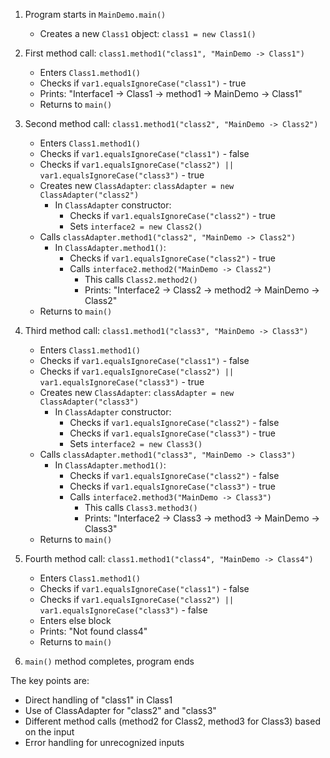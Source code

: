 1. Program starts in `MainDemo.main()`
   - Creates a new `Class1` object: `class1 = new Class1()`

2. First method call: `class1.method1("class1", "MainDemo -> Class1")`
   - Enters `Class1.method1()`
   - Checks if `var1.equalsIgnoreCase("class1")` - true
   - Prints: "Interface1 -> Class1 -> method1 -> MainDemo -> Class1"
   - Returns to `main()`

3. Second method call: `class1.method1("class2", "MainDemo -> Class2")`
   - Enters `Class1.method1()`
   - Checks if `var1.equalsIgnoreCase("class1")` - false
   - Checks if `var1.equalsIgnoreCase("class2") || var1.equalsIgnoreCase("class3")` - true
   - Creates new `ClassAdapter`: `classAdapter = new ClassAdapter("class2")`
     * In `ClassAdapter` constructor:
       - Checks if `var1.equalsIgnoreCase("class2")` - true
       - Sets `interface2 = new Class2()`
   - Calls `classAdapter.method1("class2", "MainDemo -> Class2")`
     * In `ClassAdapter.method1()`:
       - Checks if `var1.equalsIgnoreCase("class2")` - true
       - Calls `interface2.method2("MainDemo -> Class2")`
         * This calls `Class2.method2()`
         * Prints: "Interface2 -> Class2 -> method2 -> MainDemo -> Class2"
   - Returns to `main()`

4. Third method call: `class1.method1("class3", "MainDemo -> Class3")`
   - Enters `Class1.method1()`
   - Checks if `var1.equalsIgnoreCase("class1")` - false
   - Checks if `var1.equalsIgnoreCase("class2") || var1.equalsIgnoreCase("class3")` - true
   - Creates new `ClassAdapter`: `classAdapter = new ClassAdapter("class3")`
     * In `ClassAdapter` constructor:
       - Checks if `var1.equalsIgnoreCase("class2")` - false
       - Checks if `var1.equalsIgnoreCase("class3")` - true
       - Sets `interface2 = new Class3()`
   - Calls `classAdapter.method1("class3", "MainDemo -> Class3")`
     * In `ClassAdapter.method1()`:
       - Checks if `var1.equalsIgnoreCase("class2")` - false
       - Checks if `var1.equalsIgnoreCase("class3")` - true
       - Calls `interface2.method3("MainDemo -> Class3")`
         * This calls `Class3.method3()`
         * Prints: "Interface2 -> Class3 -> method3 -> MainDemo -> Class3"
   - Returns to `main()`

5. Fourth method call: `class1.method1("class4", "MainDemo -> Class4")`
   - Enters `Class1.method1()`
   - Checks if `var1.equalsIgnoreCase("class1")` - false
   - Checks if `var1.equalsIgnoreCase("class2") || var1.equalsIgnoreCase("class3")` - false
   - Enters else block
   - Prints: "Not found class4"
   - Returns to `main()`

6. `main()` method completes, program ends

The key points are:

- Direct handling of "class1" in Class1
- Use of ClassAdapter for "class2" and "class3"
- Different method calls (method2 for Class2, method3 for Class3) based on the input
- Error handling for unrecognized inputs
